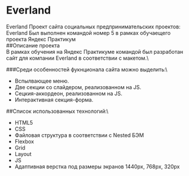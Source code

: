 # Everland
Everland
Проект сайта социальных предпринимательских проектов: Everland Был выполнен командой номер 5 в рамках обучаещего проекта Яндекс Практикум\
##Описание проекта\
В рамках обучения на Яндекс Практикуме командой был разработан сайт для компании Everland в соответствии с макетом.\ 

###Среди особенностей фукнционала сайта можно выделить:\

- Вспылвающее меню. 
- Две секции со слайдером, реализованном на JS. 
- Сецкия-аккордеон, реализованном на JS. 
- Интерактивная секция-форма.

##Список использованных технологий:\ 
- HTML5 
- CSS 
- Файловая структура в соответствии с Nested БЭМ 
- Flexbox 
- Grid 
- Layout 
- JS 
- Адаптивная верстка под размеры экранов 1440px, 768px, 320px
